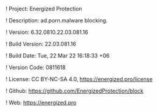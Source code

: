 ! Project: Energized Protection

! Description: ad.porn.malware blocking.

! Version: 6.32.0810.22.03.081.16

! Build Version: 22.03.081.16

! Build Date: Tue, 22 Mar 22 16:18:33 +06

! Version Code: 0811618

! License: CC BY-NC-SA 4.0, https://energized.pro/license

! Github: https://github.com/EnergizedProtection/block

! Web: https://energized.pro
